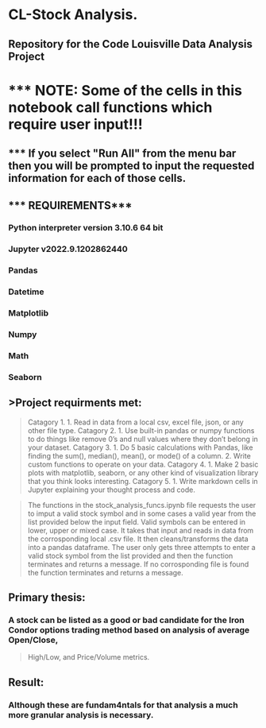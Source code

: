#  CL-Stock Analysis.
## Repository for the Code Louisville Data Analysis Project

#  *** NOTE: Some of the cells in this notebook call functions which require user input!!!
## *** If you select "Run All" from the menu bar then you will be prompted to input the requested information for each of those cells.

## *** REQUIREMENTS***
### Python interpreter version 3.10.6 64 bit
### Jupyter  v2022.9.1202862440 
### Pandas
### Datetime
### Matplotlib
### Numpy
### Math
### Seaborn

## >Project requirments met:
>   Catagory 1.
>       1. Read in data from a local csv, excel file, json, or any other file type.
>   Catagory 2.
>       1. Use built-in pandas or numpy functions to do things like remove 0’s and null values where they don’t belong in your dataset. 
>   Catagory 3.
>       1. Do 5 basic calculations with Pandas, like finding the sum(), median(), mean(), or mode() of a column.
>       2. Write custom functions to operate on your data.
>   Catagory 4.
>       1. Make 2 basic plots with matplotlib, seaborn, or any other kind of visualization library that you think looks interesting.
>   Catagory 5.
>       1. Write markdown cells in Jupyter explaining your thought process and code.



> The functions in the stock_analysis_funcs.ipynb file requests the user to imput a valid stock symbol and in some cases a valid year from the list provided below the input field. 
> Valid symbols can be entered in lower, upper or mixed case. It takes that input and reads in data from the corrosponding local .csv file. 
> It then cleans/transforms the data into a pandas dataframe.
> The user only gets three attempts to enter a valid stock symbol from the list provided and then the function terminates and returns a message.
> If no corrosponding file is found the function terminates and returns a message.

## Primary thesis:
### A stock can be listed as a good or bad candidate for the Iron Condor options trading method based on analysis of average Open/Close,
> High/Low, and Price/Volume metrics.

## Result:
### Although these are fundam4ntals for that analysis a much more granular analysis is necessary.